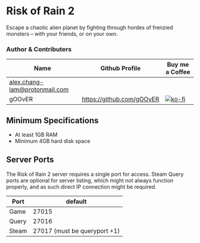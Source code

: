 # Risk of Rain 2

Escape a chaotic alien planet by fighting through hordes of frenzied monsters – with your friends, or on your own.

### Author & Contributers
| Name        | Github Profile  | Buy me a Coffee |
| ------------- |-------------|-------------|
|   alex.chang-lam@protonmail.com| | |
|   gOOvER   | https://github.com/gOOvER | [![ko-fi](https://ko-fi.com/img/githubbutton_sm.svg)](https://ko-fi.com/B0B351D0Q) |


## Minimum Specifications

- At least 1GB RAM
- Minimum 4GB hard disk space

## Server Ports

The Risk of Rain 2 server requires a single port for access. Steam Query ports are optional for server listing, which might not always function properly, and as such direct IP connection might be required.

| Port  | default |
|-------|---------|
| Game  | 27015   |
| Query | 27016   |
| Steam | 27017  (must be queryport +1) |
